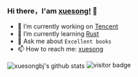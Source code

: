 ### Hi there，I'am [xuesong!](http://www.pydeveops.com) 👋

- 🔭 I’m currently working on [Tencent](https://www.tencent.com)
- 🌱 I’m currently learning [Rust](https://www.rust-lang.org/)
- 💬 Ask me about `Excellent books`
- 📫 How to reach me: [xuesong](http://www.pydevops.com)

<img align="center" src="https://github-readme-stats-anuraghazra1.vercel.app/api?username=xuesongbj&show_icons=true&include_all_commits=true&theme=material-palenight" alt="xuesongbj's github stats" />

<img src="https://visitor-badge.laobi.icu/badge?page_id=xuesongbj.xuesongbj" alt="visitor badge"/>
